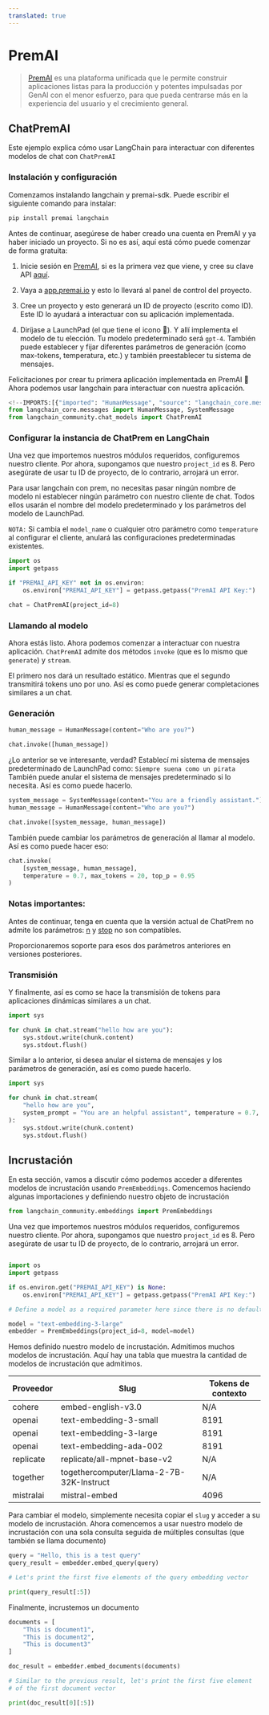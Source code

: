 ```yaml
---
translated: true
---
```


# PremAI

>[PremAI](https://app.premai.io) es una plataforma unificada que le permite construir aplicaciones listas para la producción y potentes impulsadas por GenAI con el menor esfuerzo, para que pueda centrarse más en la experiencia del usuario y el crecimiento general.

## ChatPremAI

Este ejemplo explica cómo usar LangChain para interactuar con diferentes modelos de chat con `ChatPremAI`

### Instalación y configuración

Comenzamos instalando langchain y premai-sdk. Puede escribir el siguiente comando para instalar:

```bash
pip install premai langchain
```

Antes de continuar, asegúrese de haber creado una cuenta en PremAI y ya haber iniciado un proyecto. Si no es así, aquí está cómo puede comenzar de forma gratuita:

1. Inicie sesión en [PremAI](https://app.premai.io/accounts/login/), si es la primera vez que viene, y cree su clave API [aquí](https://app.premai.io/api_keys/).

2. Vaya a [app.premai.io](https://app.premai.io) y esto lo llevará al panel de control del proyecto.

3. Cree un proyecto y esto generará un ID de proyecto (escrito como ID). Este ID lo ayudará a interactuar con su aplicación implementada.

4. Diríjase a LaunchPad (el que tiene el icono 🚀). Y allí implementa el modelo de tu elección. Tu modelo predeterminado será `gpt-4`. También puede establecer y fijar diferentes parámetros de generación (como max-tokens, temperatura, etc.) y también preestablecer tu sistema de mensajes.

Felicitaciones por crear tu primera aplicación implementada en PremAI 🎉 Ahora podemos usar langchain para interactuar con nuestra aplicación.

```python
<!--IMPORTS:[{"imported": "HumanMessage", "source": "langchain_core.messages", "docs": "https://api.python.langchain.com/en/latest/messages/langchain_core.messages.human.HumanMessage.html", "title": "PremAI"}, {"imported": "SystemMessage", "source": "langchain_core.messages", "docs": "https://api.python.langchain.com/en/latest/messages/langchain_core.messages.system.SystemMessage.html", "title": "PremAI"}, {"imported": "ChatPremAI", "source": "langchain_community.chat_models", "docs": "https://api.python.langchain.com/en/latest/chat_models/langchain_community.chat_models.premai.ChatPremAI.html", "title": "PremAI"}]-->
from langchain_core.messages import HumanMessage, SystemMessage
from langchain_community.chat_models import ChatPremAI
```

### Configurar la instancia de ChatPrem en LangChain

Una vez que importemos nuestros módulos requeridos, configuremos nuestro cliente. Por ahora, supongamos que nuestro `project_id` es 8. Pero asegúrate de usar tu ID de proyecto, de lo contrario, arrojará un error.

Para usar langchain con prem, no necesitas pasar ningún nombre de modelo ni establecer ningún parámetro con nuestro cliente de chat. Todos ellos usarán el nombre del modelo predeterminado y los parámetros del modelo de LaunchPad.

`NOTA:` Si cambia el `model_name` o cualquier otro parámetro como `temperature` al configurar el cliente, anulará las configuraciones predeterminadas existentes.

```python
import os
import getpass

if "PREMAI_API_KEY" not in os.environ:
    os.environ["PREMAI_API_KEY"] = getpass.getpass("PremAI API Key:")

chat = ChatPremAI(project_id=8)
```

### Llamando al modelo

Ahora estás listo. Ahora podemos comenzar a interactuar con nuestra aplicación. `ChatPremAI` admite dos métodos `invoke` (que es lo mismo que `generate`) y `stream`.

El primero nos dará un resultado estático. Mientras que el segundo transmitirá tokens uno por uno. Así es como puede generar completaciones similares a un chat.

### Generación

```python
human_message = HumanMessage(content="Who are you?")

chat.invoke([human_message])
```

¿Lo anterior se ve interesante, verdad? Establecí mi sistema de mensajes predeterminado de LaunchPad como: `Siempre suena como un pirata` También puede anular el sistema de mensajes predeterminado si lo necesita. Así es como puede hacerlo.

```python
system_message = SystemMessage(content="You are a friendly assistant.")
human_message = HumanMessage(content="Who are you?")

chat.invoke([system_message, human_message])
```

También puede cambiar los parámetros de generación al llamar al modelo. Así es como puede hacer eso:

```python
chat.invoke(
    [system_message, human_message],
    temperature = 0.7, max_tokens = 20, top_p = 0.95
)
```

### Notas importantes:

Antes de continuar, tenga en cuenta que la versión actual de ChatPrem no admite los parámetros: [n](https://platform.openai.com/docs/api-reference/chat/create#chat-create-n) y [stop](https://platform.openai.com/docs/api-reference/chat/create#chat-create-stop) no son compatibles.

Proporcionaremos soporte para esos dos parámetros anteriores en versiones posteriores.

### Transmisión

Y finalmente, así es como se hace la transmisión de tokens para aplicaciones dinámicas similares a un chat.

```python
import sys

for chunk in chat.stream("hello how are you"):
    sys.stdout.write(chunk.content)
    sys.stdout.flush()
```

Similar a lo anterior, si desea anular el sistema de mensajes y los parámetros de generación, así es como puede hacerlo.

```python
import sys

for chunk in chat.stream(
    "hello how are you",
    system_prompt = "You are an helpful assistant", temperature = 0.7, max_tokens = 20
):
    sys.stdout.write(chunk.content)
    sys.stdout.flush()
```

## Incrustación

En esta sección, vamos a discutir cómo podemos acceder a diferentes modelos de incrustación usando `PremEmbeddings`. Comencemos haciendo algunas importaciones y definiendo nuestro objeto de incrustación

```python
from langchain_community.embeddings import PremEmbeddings
```

Una vez que importemos nuestros módulos requeridos, configuremos nuestro cliente. Por ahora, supongamos que nuestro `project_id` es 8. Pero asegúrate de usar tu ID de proyecto, de lo contrario, arrojará un error.

```python

import os
import getpass

if os.environ.get("PREMAI_API_KEY") is None:
    os.environ["PREMAI_API_KEY"] = getpass.getpass("PremAI API Key:")

# Define a model as a required parameter here since there is no default embedding model

model = "text-embedding-3-large"
embedder = PremEmbeddings(project_id=8, model=model)
```

Hemos definido nuestro modelo de incrustación. Admitimos muchos modelos de incrustación. Aquí hay una tabla que muestra la cantidad de modelos de incrustación que admitimos.

| Proveedor   | Slug                                     | Tokens de contexto |
|-------------|------------------------------------------|-------------------|
| cohere      | embed-english-v3.0                       | N/A               |
| openai      | text-embedding-3-small                   | 8191              |
| openai      | text-embedding-3-large                   | 8191              |
| openai      | text-embedding-ada-002                   | 8191              |
| replicate   | replicate/all-mpnet-base-v2              | N/A               |
| together    | togethercomputer/Llama-2-7B-32K-Instruct | N/A               |
| mistralai   | mistral-embed                            | 4096              |

Para cambiar el modelo, simplemente necesita copiar el `slug` y acceder a su modelo de incrustación. Ahora comencemos a usar nuestro modelo de incrustación con una sola consulta seguida de múltiples consultas (que también se llama documento)

```python
query = "Hello, this is a test query"
query_result = embedder.embed_query(query)

# Let's print the first five elements of the query embedding vector

print(query_result[:5])
```

Finalmente, incrustemos un documento

```python
documents = [
    "This is document1",
    "This is document2",
    "This is document3"
]

doc_result = embedder.embed_documents(documents)

# Similar to the previous result, let's print the first five element
# of the first document vector

print(doc_result[0][:5])
```
